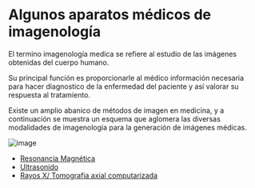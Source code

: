# Algunos aparatos médicos de imagenología
El termino imagenología medica se refiere al estudio de las imágenes obtenidas del cuerpo humano. 

Su principal función es proporcionarle al médico información necesaria para hacer diagnostico de la enfermedad del paciente y así valorar su respuesta al tratamiento. 

Existe un amplio abanico de métodos de imagen en medicina, y a continuación se muestra un esquema que aglomera las diversas modalidades de imagenología para la generación de imágenes médicas.

![image](https://user-images.githubusercontent.com/98423341/155177914-8a68bf90-d1eb-44dc-b95f-1b7f2cb35464.png)

- [Resonancia Magnética]()
- [Ultrasonido]()
- [Rayos X/ Tomografia axial computarizada]()



